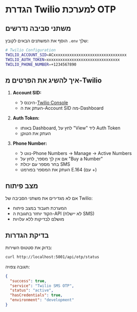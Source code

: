 # הגדרת Twilio למערכת OTP

## משתני סביבה נדרשים

הוסף את המשתנים הבאים לקובץ `.env` שלך:

```bash
# Twilio Configuration
TWILIO_ACCOUNT_SID=ACxxxxxxxxxxxxxxxxxxxxxxxxxxxxxxxx
TWILIO_AUTH_TOKEN=xxxxxxxxxxxxxxxxxxxxxxxxxxxxxxxx  
TWILIO_PHONE_NUMBER=+1234567890
```

## איך להשיג את הפרטים מ-Twilio

1. **Account SID:**
   - היכנס ל-[Twilio Console](https://console.twilio.com)
   - העתק את ה-Account SID מה-Dashboard

2. **Auth Token:**
   - באותו Dashboard, לחץ על "View" ליד Auth Token
   - העתק את הטוקן

3. **Phone Number:**
   - נווט ל-Phone Numbers → Manage → Active Numbers
   - אם אין לך מספר, לחץ על "Buy a Number"
   - בחר מספר עם יכולת SMS
   - העתק את המספר בפורמט E.164 (עם +)

## מצב פיתוח

אם לא מגדירים את משתני הסביבה של Twilio:
- המערכת תעבוד במצב פיתוח
- הקוד יוחזר בתגובת ה-API (לא יישלח SMS)
- מושלם לבדיקות ללא עלויות

## בדיקת הגדרות

בדוק את סטטוס השירות:
```bash
curl http://localhost:5001/api/otp/status
```

תגובה צפויה:
```json
{
  "success": true,
  "service": "Twilio SMS OTP",
  "status": "active",
  "hasCredentials": true,
  "environment": "development"
}
```